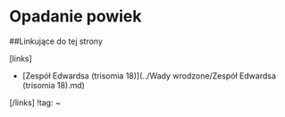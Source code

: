 # Opadanie powiek





##Linkujące do tej strony

[links]

- [Zespół Edwardsa (trisomia 18)](../Wady wrodzone/Zespół Edwardsa (trisomia 18).md)


[/links]
!tag:
~

